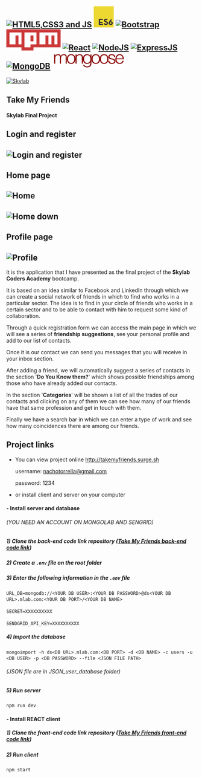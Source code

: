 [![HTML5,CSS3 and JS](https://github.com/FransLopez/logo-images/blob/master/logos/html5-css3-js.png)](http://www.w3.org/)
[![ES6](https://github.com/MarioTerron/logo-images/blob/master/logos/es6.png)](http://www.ecma-international.org/ecma-262/6.0/) 
[![Bootstrap](https://github.com/FransLopez/logo-images/blob/master/logos/bootstrap.png)](http://getbootstrap.com/)  
[![npm](https://github.com/MarioTerron/logo-images/blob/master/logos/npm.png)](https://www.npmjs.com/)
[![React](https://github.com/FransLopez/logo-images/blob/master/logos/react.png)](https://facebook.github.io/react/)
[![NodeJS](https://github.com/FransLopez/logo-images/blob/master/logos/nodejs.png)](https://nodejs.org/)
[![ExpressJS](https://github.com/MarioTerron/logo-images/blob/master/logos/expressjs.png)](http://expressjs.com///)
[![MongoDB](https://github.com/FransLopez/logo-images/blob/master/logos/mongodb.png)](https://www.mongodb.com/)
[![Monogoose](https://github.com/MarioTerron/logo-images/blob/master/logos/mongoose.png)](http://mongoosejs.com/)
---
[![Skylab](https://github.com/FransLopez/logo-images/blob/master/logos/skylab-56.png)](http://www.skylabcoders.com/)


## Take My Friends
#### Skylab Final Project

## Login and register
## ![Login and register](https://i.imgur.com/L7U0PT4.png)

## Home page
## ![Home](https://i.imgur.com/AFdmYCT.png)
## ![Home down](https://i.imgur.com/l8JLR9N.png)

## Profile page
## ![Profile](https://i.imgur.com/VtJ5aWW.png)

It is the application that I have presented as the final project of the **Skylab Coders Academy** bootcamp.

It is based on an idea similar to Facebook and LinkedIn through which we can create a social network of friends in which to find who works in a particular sector. The idea is to find in your circle of friends who works in a certain sector and to be able to contact with him to request some kind of collaboration.

Through a quick registration form we can access the main page in which we will see a series of **friendship suggestions**, see your personal profile and add to our list of contacts.

Once it is our contact we can send you messages that you will receive in your inbox section.

After adding a friend, we will automatically suggest a series of contacts in the section '**Do You Know them?**' which shows possible friendships among those who have already added our contacts.

In the section '**Categories**' will be shown a list of all the trades of our contacts and clicking on any of them we can see how many of our friends have that same profession and get in touch with them.

Finally we have a search bar in which we can enter a type of work and see how many coincidences there are among our friends.

## Project links

- You can view project online
    http://takemyfriends.surge.sh

    username: nachotorrella@gmail.com

    password: 1234

- or install client and server on your computer

#### - Install server and database
###### (YOU NEED AN ACCOUNT ON MONGOLAB AND SENGRID)

##### 1) Clone the back-end code link repository ([Take My Friends back-end code link](https://github.com/AgonisticKatai/take-my-friends-backend))

##### 2) Create a ```.env``` file on the root folder

##### 3) Enter the following information in the ```.env``` file

```
URL_DB=mongodb://<YOUR DB USER>:<YOUR DB PASSWORD>@ds<YOUR DB URL>.mlab.com:<YOUR DB PORT>/<YOUR DB NAME>

SECRET=XXXXXXXXXX

SENDGRID_API_KEY=XXXXXXXXXX
```

##### 4) Import the database
```
mongoimport -h ds<DB URL>.mlab.com:<DB PORT> -d <DB NAME> -c users -u <DB USER> -p <DB PASSWORD> --file <JSON FILE PATH>
```
###### (JSON file are in JSON_user_database folder)

##### 5) Run server
```
npm run dev
```

#### - Install REACT client

##### 1) Clone the front-end code link repository ([Take My Friends front-end code link](https://github.com/AgonisticKatai/take-my-friends))

##### 2) Run client
```
npm start
```
